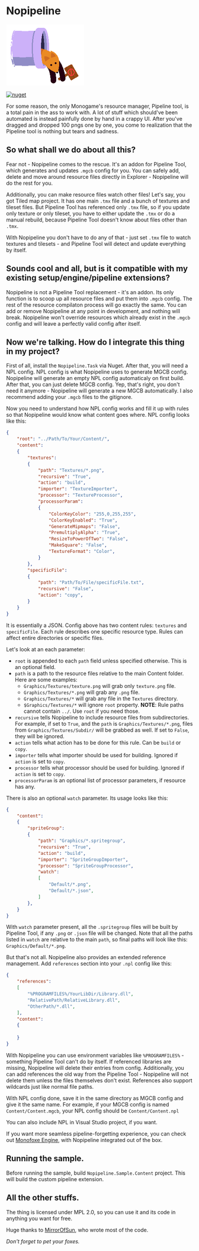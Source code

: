 # Nopipeline

![Nopipeline](/pics/Nopipeline.png)


[![nuget](https://badgen.net/nuget/v/Nopipeline.Task?icon=nuget)](https://www.nuget.org/packages/Nopipeline.Task)


For some reason, the only Monogame's resource manager, Pipeline tool, is a total pain in the ass to work with. A lot of stuff which should've been automated is instead painfully done by hand in a crappy UI. After you've dragged and dropped 100 pngs one by one, you come to realization that the Pipeline tool is nothing but tears and sadness.

## So what shall we do about all this?

Fear not - Nopipeline comes to the rescue. It's an addon for Pipeline Tool, which generates and updates `.mgcb` config for you. You can safely add, delete and move around resource files directly in Explorer - Nopipeline will do the rest for you. 

Additionally, you can make resource files watch other files! Let's say, you got Tiled map project. It has one main `.tmx` file and a bunch of textures and tileset files. But Pipeline Tool has referenced only `.tmx` file, so if you
update only texture or only tileset, you have to either update the `.tmx` or do a manual rebuild, because Pipeline Tool doesn't know about files other than `.tmx`. 


With Nopipeline you don't have to do any of that - just set `.tmx` file to watch textures and tilesets - and Pipeline Tool will detect and update everything by itself.


## Sounds cool and all, but is it compatible with my existing setup/engine/pipeline extensions?

Nopipeline is not a Pipeline Tool replacement - it's an addon. Its only function is to scoop up all resource files and put them into `.mgcb` config. The rest of the resource compilaton process will go exactly the same. You can add or remove Nopipeline at any point in development, and nothing will break. Nopipeline won't override resources which already exist in the `.mgcb` config and will leave a perfectly valid config after itself.


## Now we're talking. How do I integrate this thing in my project?

First of all, install the `Nopipeline.Task` via Nuget. After that, you will need a NPL config. NPL config is what Nopipeline uses to generate MGCB config. Nopipeline will generate an empty NPL config automaticaly on first build. After that, you can just delete MGCB config. Yep, that's right, you don't need it anymore - Nopipeline will generate a new MGCB automatically. I also recommend adding your `.mgcb` files to the gitignore. 

Now you need to understand how NPL config works and fill it up with rules so that Nopipeline would know what content goes where. NPL config looks like this:

```json
{
	"root": "../Path/To/Your/Content/",
	"content": 
	{
		"textures": 
		{
			"path": "Textures/*.png",
			"recursive": "True",
			"action": "build",
			"importer": "TextureImporter",
			"processor": "TextureProcessor",
			"processorParam": 
			{
				"ColorKeyColor": "255,0,255,255",
				"ColorKeyEnabled": "True",
				"GenerateMipmaps": "False",
				"PremultiplyAlpha": "True",
				"ResizeToPowerOfTwo": "False",
				"MakeSquare": "False",
				"TextureFormat": "Color",
			}
		},
		"specificFile": 
		{
			"path": "Path/To/File/specificFile.txt",
			"recursive": "False",
			"action": "copy",
		}
	}
}
```
It is essentially a JSON. Config above has two content rules: `textures` 
and `specificFile`. Each rule describes one specific resource type. 
Rules can affect entire directories or specific files.


Let's look at an each parameter:
- `root` is appended to each `path` field unless specified otherwise. This is an optional field.
- `path` is a path to the resource files relative to the main Content folder. 
Here are some examples:
	- `Graphics/Textures/texture.png` will grab only `texture.png` file.
	- `Graphics/Textures/*.png` will grab any `.png` file.
	- `Graphics/Textures/*` will grab any file in the `Textures` directory.
	- `$Graphics/Textures/*` will ignore `root` property. 
	**NOTE**: Rule paths cannot contain `../`. Use `root` if you need those.
- `recursive` tells Nopipeline to include resource files from subdirectories.
For example, if set to `True`, and the `path` is `Graphics/Textures/*.png`,
files from `Graphics/Textures/Subdir/` will be grabbed as well. If set to 
`False`, they will be ignored.
- `action` tells what action has to be done for this rule. Can be `build`
or `copy`.
- `importer` tells what importer should be used for building. Ignored if `action` is set to `copy`.
- `processor` tells what processor should be used for building. Ignored if `action` is set to `copy`.
- `processorParam` is an optional list of processor parameters, if resource 
has any.


There is also an optional `watch` parameter. Its usage looks like this:

```json
{
	"content": 
	{
		"spriteGroup": 
		{
			"path": "Graphics/*.spritegroup",
			"recursive": "True",
			"action": "build",
			"importer": "SpriteGroupImporter",
			"processor": "SpriteGroupProcessor",
			"watch": 
			[
				"Default/*.png",
				"Default/*.json",
			]
		},
	}
}
```
With `watch` parameter present, all the `.spritegroup` files will be built by Pipeline Tool, if any `.png` or `.json` file will be changed. Note that all the paths listed in `watch` are relative to the main `path`, so final paths  will look like this: `Graphics/Default/*.png`.

But that's not all. Nopipeline also provides an extended reference management. Add `references` section into your `.npl` config like this:

```json
{
	"references":
	[
		"%PROGRAMFILES%/YourLibDir/Library.dll",
		"RelativePath/RelativeLibrary.dll",
		"OtherPath/*.dll",
	],
	"content": 
	{

	}
}
```
With Nopipeline you can use environment variables like `%PROGRAMFILES%` - something Pipeline Tool can't do by itself. If referenced libraries are missing, Nopipeline will delete their entries from config. Additionally, you can add references the old way from the Pipeline Tool - Nopipeline will not delete them unless the files themselves don't exist.
References also support wildcards just like normal file paths.

With NPL config done, save it in the same directory as MGCB config and give it the same name. For example, if your MGCB config is named `Content/Content.mgcb`, your NPL config should be `Content/Content.npl`

You can also include NPL in Visual Studio project, if you want.

If you want more seamless pipeline-forgetting experience, you can check out [Monofoxe Engine](https://github.com/Martenfur/Monofoxe), with Nopipeline integrated out of the box.

## Running the sample.

Before running the sample, build `Nopipeline.Sample.Content` project. This will build the custom pipeline extension.

## All the other stuffs. 

The thing is licensed under MPL 2.0, so you can use it and its code in anything you want for free.


Huge thanks to [MirrorOfSun](https://github.com/MirrorOfSUn), who wrote most of the code.


*Don't forget to pet your foxes.*
